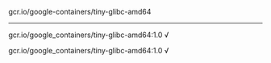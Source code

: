 gcr.io/google-containers/tiny-glibc-amd64 

----
gcr.io/google_containers/tiny-glibc-amd64:1.0 √

gcr.io/google_containers/tiny-glibc-amd64:1.0 √


